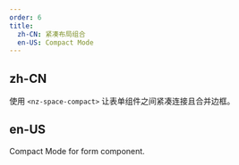 ```yaml
---
order: 6
title:
  zh-CN: 紧凑布局组合
  en-US: Compact Mode
---
```


## zh-CN

使用 `<nz-space-compact>` 让表单组件之间紧凑连接且合并边框。

## en-US

Compact Mode for form component.
